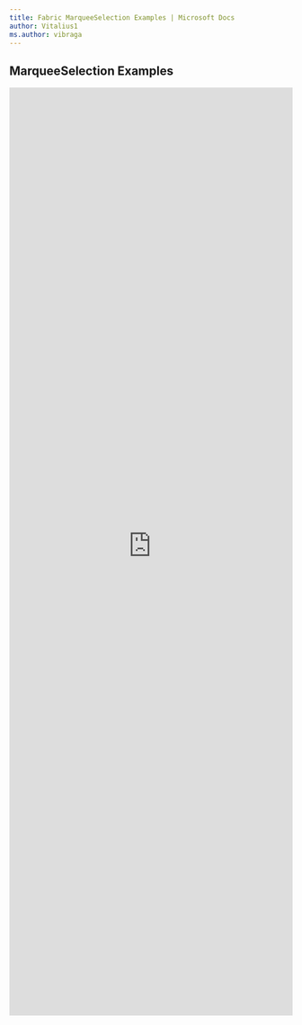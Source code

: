 ```yaml
---
title: Fabric MarqueeSelection Examples | Microsoft Docs
author: Vitalius1
ms.author: vibraga
---
```


## MarqueeSelection Examples

<iframe 
    title='MarqueeSelection Examples'
    src='https://fabricweb.z5.web.core.windows.net/pr-deploy-site/refs/heads/master/fabric-website-resources/dist/index.html#/examples/marqueeselection?docsExample=true'
    frameborder='no'
    height='1650'
    style='width: 100%;'
>